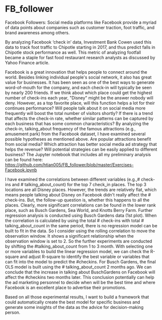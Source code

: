 # FB_follower

Facebook Followers:
Social media platforms like Facebook provide a myriad of data points about companies such as customer traction, foot traffic, and brand awareness among others.
 
By analyzing Facebook ‘check in’ data, Investment Bank Cowen used this data to track foot traffic to Chipotle starting in 2017, and thus predict falls in Chipotle stock performance as well. This metric of analyzing footfall became a staple for fast food restaurant research analysts as discussed by Yahoo Finance article.


Facebook is a great innovation that helps people to connect around the world. Besides linking individual people's social network, it also has great value for businesses. It has been seen as one of the best ways to generate word-of-mouth for the company, and each check-in will typically be seen by nearly 200 friends. If we think about which place could get the highest number of check-ins each year, "Disney" might be the answer nobody will deny. However, as a top favorite place,  will this function helps a lot for their continues performance? Will people talk about it on social media more frequently will boost the total number of visitors shortly? If there is a trend that affects the check-in rate, whether similar patterns can be captured by each business that has some common characteristics? 
By analyzing the check-in, talking_about frequency of the famous attractions (e.g., amusement park) from the Facebook dataset, I have examined several possible hypotheses as mentioned above. Are popular attractions benefit from social media? Which attraction has better social media ad strategy that helps the revenue? Will potential strategies can be easily applied to different business? The Jupyter notebook that includes all my preliminary analysis can be found here:
https://github.com/htian005/FB_follower/blob/master/Exercises-Facebook.ipynb

I have examined the correlations between different variables (e.g.,# check-ins and # talking_about_count) for the top 7 check_in places. The top 3 locations are all Disney places. However, the trends are relatively flat, which means people talking about Disney on Facebook didn't really affect the # check-ins. But, the follow-up question is, whether this happens to all the places. Clearly, more significant correlations can be found in the lower rank place, such as Busch Gardens, Sea World, and Knotts Berry Farm.
Further regression analysis is conducted using Busch Gardens data (1st plot). When the correlation is calculated by using the total # check-ins with total # talking_about_count in the same period, there is no regression model can be built to fit in the data. So I consider using the rolling correlation to move the observation window. It shows a significant relationship when the observation window is set to 2. So the further experiments are conducted by shifting the #talking_about_count from 1 to 3 month. With selecting one or more variables to build the linear regression model, we can check the R-square and adjust R-square to identify the best variable or variables that can fit into the model to predict the #checkins. For Busch Gardens, the final OLS model is built using the # talking_about_count 2 months ago. We can conclude that the increase in talking about BuschGardens on Facebook will affect the #checkins two months later. This conclusion potentially can help the ad marketing personnel to decide when will be the best time and where Facebook is an excellent place to advertise their promotions.

Based on all those experimental results, I want to build a framework that could automatically create the best model for specific business and generate some insights of the data as the advice for decision-making person.
